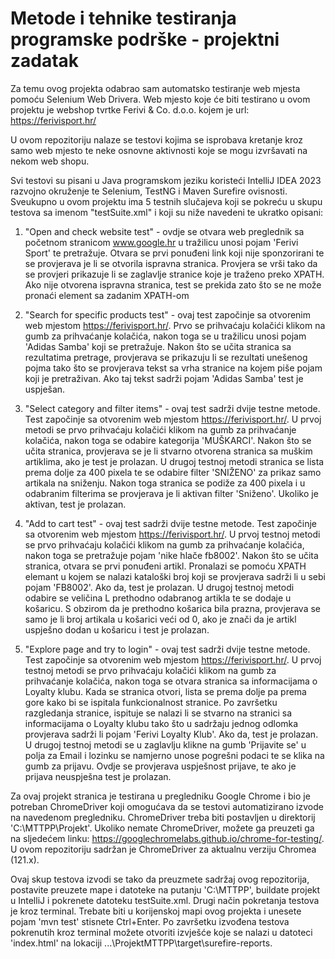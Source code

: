 # Metode i tehnike testiranja programske podrške - projektni zadatak

Za temu ovog projekta odabrao sam automatsko testiranje web mjesta pomoću Selenium Web Drivera. Web mjesto koje će biti testirano u ovom projektu je webshop tvrtke Ferivi & Co. d.o.o. kojem je url: https://ferivisport.hr/

U ovom repozitoriju nalaze se testovi kojima se isprobava kretanje kroz samo web mjesto te neke osnovne aktivnosti koje se mogu izvršavati na nekom web shopu.

Svi testovi su pisani u Java programskom jeziku koristeći IntelliJ IDEA 2023 razvojno okruženje te Selenium, TestNG i Maven Surefire ovisnosti. Sveukupno u ovom projektu ima 5 testnih slučajeva koji se pokreću u skupu testova sa imenom "testSuite.xml" i koji su niže navedeni te ukratko opisani:

1) "Open and check website test" - ovdje se otvara web preglednik sa početnom stranicom www.google.hr u tražilicu unosi pojam 'Ferivi Sport' te pretražuje. Otvara se prvi ponuđeni link koji nije sponzorirani te se provjerava je li se otvorila ispravna stranica. Provjera se vrši tako da se provjeri prikazuje li se zaglavlje stranice koje je traženo preko XPATH. Ako nije otvorena ispravna stranica, test se prekida zato što se ne može pronaći element sa zadanim XPATH-om

2) "Search for specific products test" - ovaj test započinje sa otvorenim web mjestom https://ferivisport.hr/. Prvo se prihvaćaju kolačići klikom na gumb za prihvaćanje kolačića, nakon toga se u tražilicu unosi pojam 'Adidas Samba' koji se pretražuje. Nakon što se učita stranica sa rezultatima pretrage, provjerava se prikazuju li se rezultati unešenog pojma tako što se provjerava tekst sa vrha stranice na kojem piše pojam koji je pretraživan. Ako taj tekst sadrži pojam 'Adidas Samba' test je uspješan.

3) "Select category and filter items" - ovaj test sadrži dvije testne metode. Test započinje sa otvorenim web mjestom https://ferivisport.hr/. U prvoj metodi se prvo prihvaćaju kolačići klikom na gumb za prihvaćanje kolačića, nakon toga se odabire kategorija 'MUŠKARCI'. Nakon što se učita stranica, provjerava se je li stvarno otvorena stranica sa muškim artiklima, ako je test je prolazan. U drugoj testnoj metodi stranica se lista prema dolje za 400 pixela te se odabire filter 'SNIŽENO' za prikaz samo artikala na sniženju. Nakon toga stranica se podiže za 400 pixela i u odabranim filterima se provjerava je li aktivan filter 'Sniženo'. Ukoliko je aktivan, test je prolazan.

4) "Add to cart test" - ovaj test sadrži dvije testne metode. Test započinje sa otvorenim web mjestom https://ferivisport.hr/. U prvoj testnoj metodi se prvo prihvaćaju kolačići klikom na gumb za prihvaćanje kolačića, nakon toga se pretražuje pojam 'nike hlače fb8002'. Nakon što se učita stranica, otvara se prvi ponuđeni artikl. Pronalazi se pomoću XPATH elemant u kojem se nalazi kataloški broj koji se provjerava sadrži li u sebi pojam 'FB8002'. Ako da, test je prolazan. U drugoj testnoj metodi odabire se veličina L prethodno odabranog artikla te se dodaje u košaricu. S obzirom da je prethodno košarica bila prazna, provjerava se samo je li broj artikala u košarici veći od 0, ako je znači da je artikl uspješno dodan u košaricu i test je prolazan.

5) "Explore page and try to login" - ovaj test sadrži dvije testne metode. Test započinje sa otvorenim web mjestom https://ferivisport.hr/. U prvoj testnoj metodi se prvo prihvaćaju kolačići klikom na gumb za prihvaćanje kolačića, nakon toga se otvara stranica sa informacijama o Loyalty klubu. Kada se stranica otvori, lista se prema dolje pa prema gore kako bi se ispitala funkcionalnost stranice. Po završetku razgledanja stranice, ispituje se nalazi li se stvarno na stranici sa informacijama o Loyalty klubu tako što u sadržaju jednog odlomka provjerava sadrži li pojam 'Ferivi Loyalty Klub'. Ako da, test je prolazan. U drugoj testnoj metodi se u zaglavlju klikne na gumb 'Prijavite se' u polja za Email i lozinku se namjerno unose pogrešni podaci te se klika na gumb za prijavu. Ovdje se provjerava uspješnost prijave, te ako je prijava neuspješna test je prolazan.

Za ovaj projekt stranica je testirana u pregledniku Google Chrome i bio je potreban ChromeDriver koji omogućava da se testovi automatizirano izvode na navedenom pregledniku. ChromeDriver treba biti postavljen u direktorij 'C:\MTTPP\Projekt'.
Ukoliko nemate ChromeDriver, možete ga preuzeti ga na sljedećem linku: https://googlechromelabs.github.io/chrome-for-testing/. U ovom repozitoriju sadržan je ChromeDriver za aktualnu verziju Chromea (121.x). 

Ovaj skup testova izvodi se tako da preuzmete sadržaj ovog repozitorija, postavite preuzete mape i datoteke na putanju 'C:\MTTPP\', buildate projekt u IntelliJ i pokrenete datoteku testSuite.xml. Drugi način pokretanja testova je kroz terminal. Trebate biti u korijenskoj mapi ovog projekta i unesete pojam 'mvn test' stisnete Ctrl+Enter. Po završetku izvođena testova pokrenutih kroz terminal možete otvoriti izvješće koje se nalazi u datoteci 'index.html' na lokaciji ...\ProjektMTTPP\target\surefire-reports.

